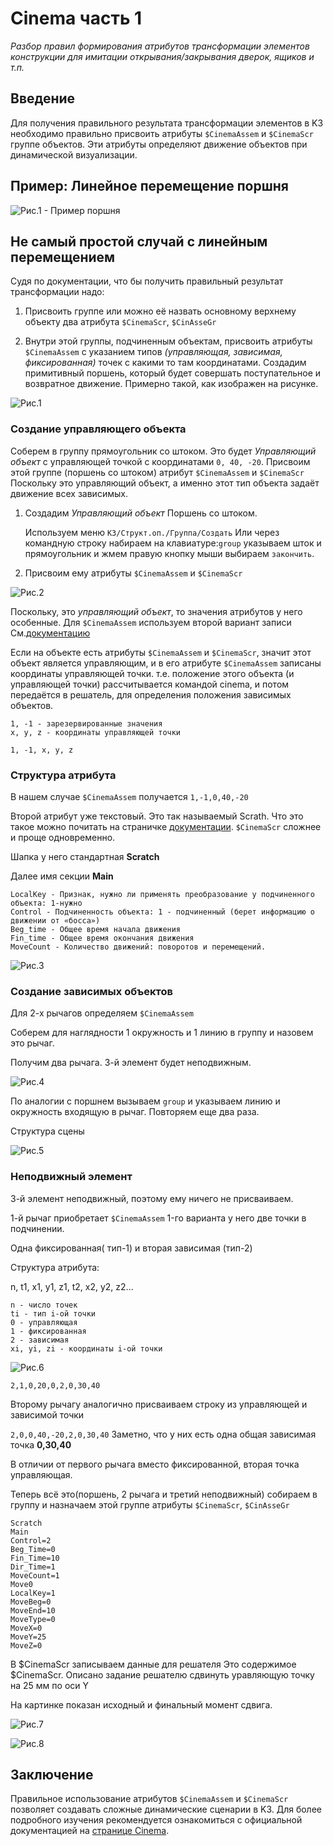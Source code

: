 # Cinema часть 1

*Разбор правил формирования атрибутов трансформации элементов конструкции для имитации открывания/закрывания дверок, ящиков и т.п.*

## Введение

Для получения правильного результата трансформации элементов в K3 необходимо правильно присвоить атрибуты `$CinemaAssem` и `$CinemaScr` группе объектов. Эти атрибуты определяют движение объектов при динамической визуализации.

## Пример: Линейное перемещение поршня

![Рис.1 - Пример поршня](./pictures/Cinema2.gif)

## Не самый простой случай с линейным перемещением

Судя по документации, что бы получить правильный результат трансформации надо:

1. Присвоить группе или можно её назвать основному верхнему объекту два атрибута `$CinemaScr`, `$CinAsseGr`

1. Внутри этой группы, подчиненным объектам, присвоить атрибуты `$CinemaAssem` с указанием типов *(управляющая, зависимая, фиксированная)* точек с какими то там координатами.
Создадим примитивный поршень, который будет совершать поступательное и возвратное движение. Примерно такой, как изображен на рисунке.

![Рис.1](./pictures/cin_1_1.jpg)

### Создание управляющего объекта

Соберем в группу прямоугольник со штоком. Это будет *Управляющий объект* с управляющей точкой с координатами `0, 40, -20`. Присвоим этой группе (поршень со штоком) атрибут `$CinemaAssem` и `$CinemaScr` Поскольку это управляющий объект, а именно этот тип объекта задаёт движение всех зависимых.

1. Создадим *Управляющий объект* Поршень со штоком.

    Используем меню `К3/Структ.оп./Группа/Создать` Или через командную строку набираем на клавиатуре:`group` указываем шток и прямоугольник и жмем правую кнопку мыши выбираем `закончить`.

1. Присвоим ему атрибуты `$CinemaAssem` и `$CinemaScr`

![Рис.2](./pictures/cin_1_2.jpg)

Поскольку, это *управляющий объект*, то значения атрибутов у него особенные. Для `$CinemaAssem` используем второй вариант записи См.[документацию](https://u.to/tXBVIg)

Если на объекте есть атрибуты `$CinemaAssem` и `$CinemaScr`, значит этот объект является управляющим, и в его атрибуте `$CinemaAssem` записаны координаты управляющей точки. т.е. положение этого объекта (и управляющей точки) рассчитывается командой cinema, и потом передаётся в решатель, для определения положения зависимых объектов.

    1, -1 - зарезервированные значения
    x, y, z - координаты управляющей точки

    1, -1, x, y, z

### Структура атрибута

В нашем случае `$CinemaAssem` получается `1,-1,0,40,-20`

Второй атрибут уже текстовый. Это так называемый Scrath. Что это такое можно почитать на страничке [документации](https://u.to/wnBVIg).
`$CinemaScr` сложнее и проще одновременно.

Шапка у него стандартная **Scratch**

Далее имя секции **Main**

    LocalKey - Признак, нужно ли применять преобразование у подчиненного объекта: 1-нужно
    Control - Подчиненность объекта: 1 - подчиненный (берет информацию о движении от «босса»)
    Beg_time - Общее время начала движения
    Fin_time - Общее время окончания движения
    MoveCount - Количество движений: поворотов и перемещений.

![Рис.3](./pictures/cin_1_3.jpg)

### Создание зависимых объектов

Для 2-х рычагов определяем `$CinemaAssem`

Соберем для наглядности 1 окружность и 1 линию в группу и назовем это рычаг.

Получим два рычага. 3-й элемент будет неподвижным.

![Рис.4](./pictures/cin_1_4.jpg)

По аналогии с поршнем вызываем `group` и указываем линию и окружность входящую в рычаг.
Повторяем еще два раза.

Структура сцены

![Рис.5](./pictures/cin_1_5.jpg)

### Неподвижный элемент

3-й элемент неподвижный, поэтому ему ничего не присваиваем.

1-й рычаг приобретает `$CinemaAssem` 1-го варианта у него две точки в подчинении.

Одна фиксированная( тип-1) и вторая зависимая (тип-2)

Структура атрибута:

n, t1, x1, y1, z1, t2, x2, y2, z2...

    n - число точек
    ti - тип i-ой точки
    0 - управляющая
    1 - фиксированная
    2 - зависимая
    xi, yi, zi - координаты i-ой точки

![Рис.6](./pictures/cin_1_6.jpg)

`2,1,0,20,0,2,0,30,40`

Второму рычагу аналогично присваиваем строку из управляющей и зависимой точки

`2,0,0,40,-20,2,0,30,40`
Заметно, что у них есть одна общая зависимая точка **0,30,40**

В отличии от первого рычага вместо фиксированной, вторая точка управляющая.

Теперь всё это(поршень, 2 рычага и третий неподвижный) собираем в группу и назначаем этой группе атрибуты `$CinemaScr`, `$CinAsseGr`

```    
Scratch
Main
Control=2
Beg_Time=0
Fin_Time=10
Dir_Time=1
MoveCount=1
Move0
LocalKey=1
MoveBeg=0
MoveEnd=10
MoveType=0
MoveX=0
MoveY=25
MoveZ=0
```

В $CinemaScr записываем данные для решателя
Это содержимое $CinemaScr. Описано задание решателю сдвинуть уравляющую точку на 25 мм по оси Y

На картинке показан исходный и финальный момент сдвига.

![Рис.7](./pictures/cin_1_7.jpg)

![Рис.8](./pictures/Cinema2.gif)

## Заключение

Правильное использование атрибутов `$CinemaAssem` и `$CinemaScr` позволяет создавать сложные динамические сценарии в K3. Для более подробного изучения рекомендуется ознакомиться с официальной документацией на [странице Cinema](https://u.to/_2xVIg).
